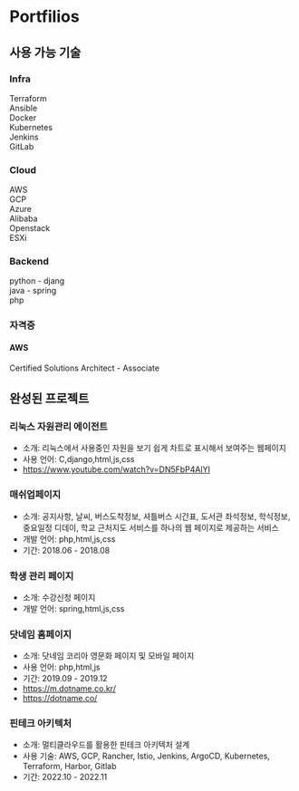 # Portfilios

## 사용 가능 기술

### Infra
Terraform   
Ansible   
Docker   
Kubernetes   
Jenkins   
GitLab

### Cloud
AWS   
GCP   
Azure   
Alibaba   
Openstack   
ESXi

### Backend
python - djang   
java - spring   
php   

### 자격증
#### AWS
Certified Solutions Architect - Associate

## 완성된 프로젝트
### 리눅스 자원관리 에이전트
- 소개: 리눅스에서 사용중인 자원을 보기 쉽게 차트로 표시해서 보여주는 웹페이지
- 사용 언어: C,django,html,js,css
- https://www.youtube.com/watch?v=DN5FbP4AlYI

### 매쉬업페이지
- 소개: 공지사항, 날씨, 버스도착정보, 셔틀버스 시간표, 도서관 좌석정보, 학식정보, 중요일정 디데이, 학교 근처지도 서비스를 하나의 웹 페이지로 제공하는 서비스
- 개발 언어: php,html,js,css
- 기간: 2018.06 - 2018.08

### 학생 관리 페이지
- 소개: 수강신청 페이지
- 개발 언어: spring,html,js,css

### 닷네임 홈페이지
- 소개: 닷네임 코리아 영문화 페이지 및 모바일 페이지
- 사용 언어: php,html,js
- 기간: 2019.09 - 2019.12
- https://m.dotname.co.kr/
- https://dotname.co/

### 핀테크 아키텍처
- 소개: 멀티클라우드를 활용한 핀테크 아키텍처 설계
- 사용 기술: AWS, GCP, Rancher, Istio, Jenkins, ArgoCD, Kubernetes, Terraform, Harbor, Gitlab
- 기간: 2022.10 - 2022.11

